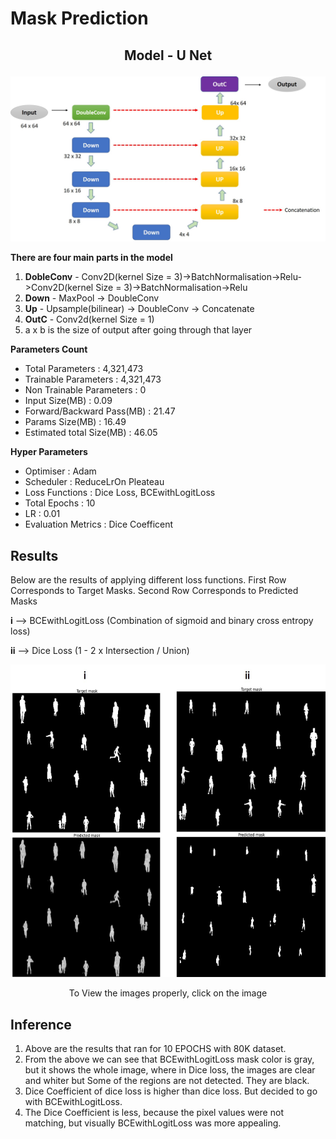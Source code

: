 # **Mask Prediction**

## <p align = "center"> **Model - U Net**</p>


<p align = "center"><img src = "https://github.com/Sushmitha-Katti/Monocular-Depth-Estimation-and-Segmentation/blob/master/Assets/Mask-Model.jpg"></p>

**There are four main parts in the model**
1. **DobleConv** - Conv2D(kernel Size = 3)->BatchNormalisation->Relu->Conv2D(kernel Size = 3)->BatchNormalisation->Relu
2. **Down** - MaxPool -> DoubleConv
3. **Up** - Upsample(bilinear) -> DoubleConv -> Concatenate
4. **OutC** - Conv2d(kernel Size = 1)
5. a x b is the size of output after going through that layer

**Parameters Count**
* Total Parameters : 4,321,473
* Trainable Parameters : 4,321,473
* Non Trainable Parameters : 0
* Input Size(MB) : 0.09
* Forward/Backward Pass(MB) : 21.47
* Params Size(MB) : 16.49
* Estimated total Size(MB) : 46.05

**Hyper Parameters** 
* Optimiser : Adam
* Scheduler : ReduceLrOn Pleateau
* Loss Functions : Dice Loss, BCEwithLogitLoss
* Total Epochs : 10
* LR : 0.01
* Evaluation Metrics : Dice Coefficent


## **Results**

Below are the results of applying different loss functions. First Row Corresponds to Target Masks. Second Row Corresponds to Predicted Masks

**i** --> BCEwithLogitLoss   (Combination of sigmoid and binary cross entropy loss)

**ii** --> Dice Loss    (1 - 2 x Intersection / Union)



<p align = "center"><img height = "500" src = "https://github.com/Sushmitha-Katti/Monocular-Depth-Estimation-and-Segmentation/blob/master/Assets/mask.jpg"</p>
<p align = "center">To View the images properly, click on the image</p>
  
## **Inference**

1. Above are the results that ran for 10 EPOCHS with 80K dataset. 
2. From the above we can see that BCEwithLogitLoss mask color is gray, but it shows the whole image, where in Dice loss, the images are clear and whiter but Some of the regions are not detected. They are black.
3. Dice Coefficient of dice loss is higher than dice loss. But decided to go with BCEwithLogitLoss. 
4. The Dice Coefficient is less, because the pixel values were not matching, but visually BCEwithLogitLoss was more appealing. 
